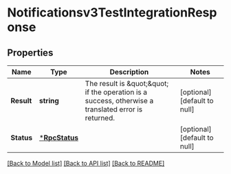# Notificationsv3TestIntegrationResponse

## Properties
Name | Type | Description | Notes
------------ | ------------- | ------------- | -------------
**Result** | **string** | The result is \&quot;\&quot; if the operation is a success, otherwise a translated error is returned. | [optional] [default to null]
**Status** | [***RpcStatus**](rpcStatus.md) |  | [optional] [default to null]

[[Back to Model list]](../README.md#documentation-for-models) [[Back to API list]](../README.md#documentation-for-api-endpoints) [[Back to README]](../README.md)

